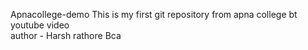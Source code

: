 Apnacollege-demo
This is my first git repository from apna college bt youtube video <br/>
author - Harsh rathore Bca

